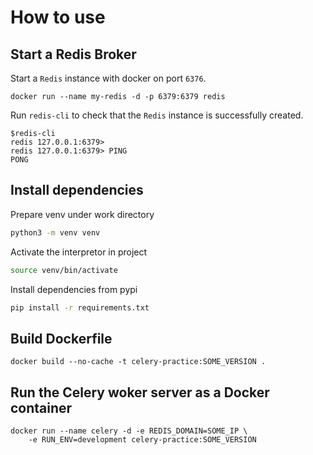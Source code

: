# How to use

## Start a Redis Broker
Start a `Redis` instance with docker on port `6376`.
```
docker run --name my-redis -d -p 6379:6379 redis 
```

Run `redis-cli` to check that the `Redis` instance is successfully created.
```
$redis-cli 
redis 127.0.0.1:6379> 
redis 127.0.0.1:6379> PING  
PONG
```

## Install dependencies

Prepare venv under work directory
```bash
python3 -m venv venv
```

Activate the interpretor in project
```bash 
source venv/bin/activate
```

Install dependencies from pypi
```bash 
pip install -r requirements.txt
```
## Build Dockerfile

```
docker build --no-cache -t celery-practice:SOME_VERSION .
```

## Run the Celery woker server as a Docker container

```
docker run --name celery -d -e REDIS_DOMAIN=SOME_IP \
    -e RUN_ENV=development celery-practice:SOME_VERSION
```

